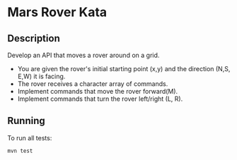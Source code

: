 Mars Rover Kata
===============

Description
-----------

Develop an API that moves a rover around on a grid.

* You are given the rover's initial starting point (x,y) and the direction (N,S, E,W) it is facing.
* The rover receives a character array of commands.
* Implement commands that move the rover forward(M).
* Implement commands that turn the rover left/right (L, R).

Running
-------

To run all tests:

```bash
mvn test
```
